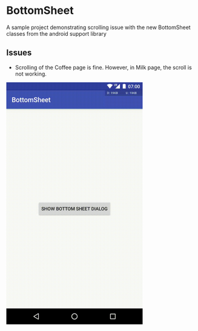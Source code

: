 # BottomSheet
A sample project demonstrating scrolling issue with the new BottomSheet classes from the android support library

## Issues

- Scrolling of the Coffee page is fine. However, in Milk page, the scroll is not working.

<img src="screens/demo.gif" width="360">
